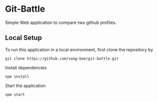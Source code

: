 # Git-Battle
Simple Web application to compare two github profiles.

## Local Setup
To run this application in a local environment, first clone the repository by

```
git clone https://github.com/sang-bae/git-battle.git
```

Install dependencies

```
npm install
```

Start the application

```
npm start
```
